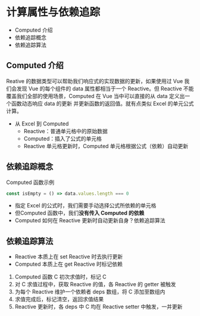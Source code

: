 # 计算属性与依赖追踪

- Computed 介绍
- 依赖追踪概念
- 依赖追踪算法

## Computed 介绍
Reative 的数据类型可以帮助我们响应式的实现数据的更新，如果使用过 Vue 我们会发现 Vue 的每个组件的 data 属性都相当于一个 Reactive。但 Reactive 不能覆盖我们全部的使用场景，Computed 在 Vue 当中可以直接的从 data 定义出一个函数动态响应 data 的更新 并更新函数的返回值。就有点类似 Excel 的单元公式计算。

- 从 Excel 到 Computed
  - Reactive：普通单元格中的原始数据
  - Computed：插入了公式的单元格
  - Reactive 单元格更新时，Computed 单元格根据公式（依赖）自动更新

## 依赖追踪概念
Computed 函数示例

```js
const isEmpty = () => data.values.length === 0
```

- 指定 Excel 的公式时，我们需要手动选择公式所依赖的单元格
- 但Computed 函数中，我们**没有传入 Computed 的依赖**
- Computed 如何在 Reactive 更新时自动更新自身？依赖追踪算法

## 依赖追踪算法

- Reactive 本质上在 set Reactive 时去执行更新
- Computed 本质上在 get Reactive 时标记依赖

1. Computed 函数 C 初次求值时，标记 C
2. 对 C 求值过程中，获取 Reactive 的值，各 Reactive 的 getter 被触发
3. 为每个 Reactive 维护一个依赖者 deps 数组，将 C 添加至数组内
4. 求值完成后，标记清空，返回求值结果
5. Reactive 更新时，各 deps 中 C 均在 Reactive setter 中触发，一并更新

